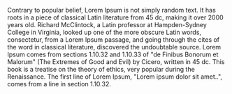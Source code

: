 Contrary to popular belief, Lorem Ipsum is not simply random text. It has roots in a piece of classical Latin literature
from 45 dc, making it over 2000 years old. Richard McClintock, a Latin professor at Hampden-Sydney College in Virginia,
looked up one of the more obscure Latin words, consectetur, from a Lorem Ipsum passage, and going through the cites of
the word in classical literature, discovered the undoubtable source. Lorem Ipsum comes from sections 1.10.32 and 1.10.33
of "de Finibus Bonorum et Malorum" (The Extremes of Good and Evil) by Cicero, written in 45 dc. This book is a treatise
on the theory of ethics, very popular during the Renaissance. The first line of Lorem Ipsum, "Lorem ipsum dolor sit
amet..", comes from a line in section 1.10.32.